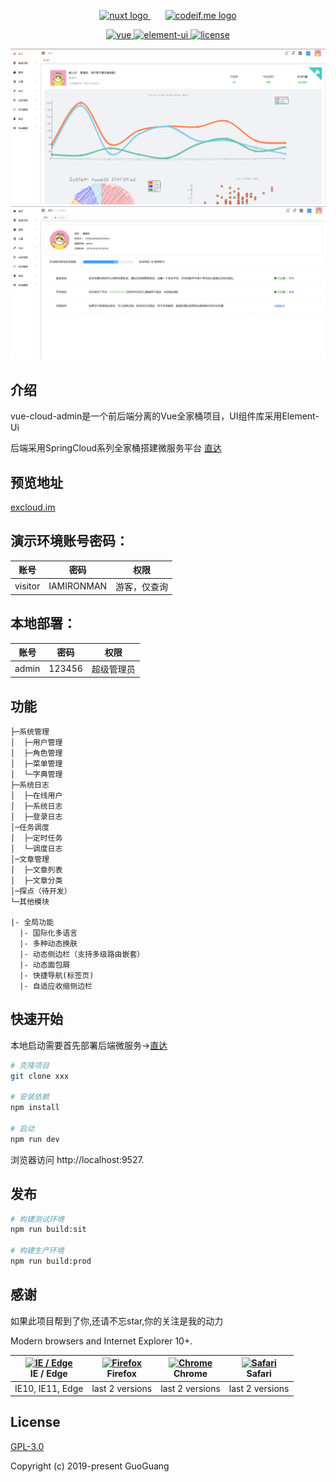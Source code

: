 <p align="center">
  <a href="https://github.com/nuxt/nuxt.js" target="blank">
    <img src="https://nuxtjs.org/meta_400.png" height="90" alt="nuxt logo" />
  </a>
  <span>&nbsp;&nbsp;&nbsp;&nbsp;&nbsp;</span>
  <a href="https://github.com/GuoGuang/codeif" target="blank">
    <img src="https://yd-note.oss-cn-beijing.aliyuncs.com/favicon.ico" height="90" alt="codeif.me logo" />
  </a>
</p>

<p align="center">
  <a href="https://github.com/vuejs/vue">
    <img src="https://img.shields.io/badge/vue-2.5.17-brightgreen.svg" alt="vue">
  </a>
  <a href="https://github.com/ElemeFE/element">
    <img src="https://img.shields.io/badge/element--ui-2.4.6-brightgreen.svg" alt="element-ui">
  </a>
  <a href="https://opensource.org/licenses/MIT">
    <img src="https://img.shields.io/github/license/mashape/apistatus.svg" alt="license">
  </a>
</p>

 <p align="center">
  <img width="900" src="https://github.com/GuoGuang/codeif_admin_manage/blob/master/src/assets/%E9%A6%96%E9%A1%B5.png">
  <img width="900" src="https://github.com/GuoGuang/codeif_admin_manage/blob/master/src/assets/%E4%B8%AA%E4%BA%BA%E4%B8%AD%E5%BF%83.png">
</p>

## 介绍
vue-cloud-admin是一个前后端分离的Vue全家桶项目，UI组件库采用Element-Ui

后端采用SpringCloud系列全家桶搭建微服务平台 [直达](hhttps://github.com/GuoGuang/codeif_service)

## 预览地址

[excloud.im](www.baidu.com)

## 演示环境账号密码：

账号 | 密码| 权限
---|---|---
visitor | IAMIRONMAN |游客，仅查询

## 本地部署：

账号 | 密码| 权限
---|---|---
admin | 123456 | 超级管理员

## 功能

```
├─系统管理
│  ├─用户管理
│  ├─角色管理
│  ├─菜单管理
│  └─字典管理
├─系统日志
│  ├─在线用户
│  ├─系统日志
│  ├─登录日志
│─任务调度
│  ├─定时任务
│  └─调度日志
│─文章管理
│  ├─文章列表
│  ├─文章分类
│─探点（待开发）
└─其他模块

|- 全局功能
  |- 国际化多语言
  |- 多种动态换肤
  |- 动态侧边栏（支持多级路由嵌套）
  |- 动态面包屑
  |- 快捷导航(标签页)
  |- 自适应收缩侧边栏
```

## 快速开始

本地启动需要首先部署后端微服务->[直达](https://github.com/GuoGuang) 

```bash
# 克隆项目
git clone xxx

# 安装依赖
npm install

# 启动
npm run dev
```

浏览器访问 http://localhost:9527.

## 发布

```bash
# 构建测试环境
npm run build:sit

# 构建生产环境
npm run build:prod
```

## 感谢
如果此项目帮到了你,还请不忘star,你的关注是我的动力  


Modern browsers and Internet Explorer 10+.

| [<img src="https://raw.githubusercontent.com/alrra/browser-logos/master/src/edge/edge_48x48.png" alt="IE / Edge" width="24px" height="24px" />](http://godban.github.io/browsers-support-badges/)</br>IE / Edge | [<img src="https://raw.githubusercontent.com/alrra/browser-logos/master/src/firefox/firefox_48x48.png" alt="Firefox" width="24px" height="24px" />](http://godban.github.io/browsers-support-badges/)</br>Firefox | [<img src="https://raw.githubusercontent.com/alrra/browser-logos/master/src/chrome/chrome_48x48.png" alt="Chrome" width="24px" height="24px" />](http://godban.github.io/browsers-support-badges/)</br>Chrome | [<img src="https://raw.githubusercontent.com/alrra/browser-logos/master/src/safari/safari_48x48.png" alt="Safari" width="24px" height="24px" />](http://godban.github.io/browsers-support-badges/)</br>Safari |
| --------- | --------- | --------- | --------- |
| IE10, IE11, Edge| last 2 versions| last 2 versions| last 2 versions

## License

[GPL-3.0](https://opensource.org/licenses/GPL-3.0)

Copyright (c) 2019-present GuoGuang
